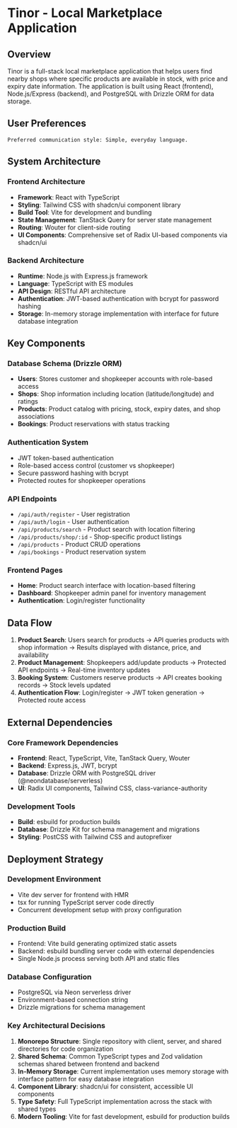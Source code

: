 # Tinor - Local Marketplace Application

## Overview

Tinor is a full-stack local marketplace application that helps users find nearby shops where specific products are available in stock, with price and expiry date information. The application is built using React (frontend), Node.js/Express (backend), and PostgreSQL with Drizzle ORM for data storage.

## User Preferences

```
Preferred communication style: Simple, everyday language.
```

## System Architecture

### Frontend Architecture
- **Framework**: React with TypeScript
- **Styling**: Tailwind CSS with shadcn/ui component library
- **Build Tool**: Vite for development and bundling
- **State Management**: TanStack Query for server state management
- **Routing**: Wouter for client-side routing
- **UI Components**: Comprehensive set of Radix UI-based components via shadcn/ui

### Backend Architecture
- **Runtime**: Node.js with Express.js framework
- **Language**: TypeScript with ES modules
- **API Design**: RESTful API architecture
- **Authentication**: JWT-based authentication with bcrypt for password hashing
- **Storage**: In-memory storage implementation with interface for future database integration

## Key Components

### Database Schema (Drizzle ORM)
- **Users**: Stores customer and shopkeeper accounts with role-based access
- **Shops**: Shop information including location (latitude/longitude) and ratings
- **Products**: Product catalog with pricing, stock, expiry dates, and shop associations
- **Bookings**: Product reservations with status tracking

### Authentication System
- JWT token-based authentication
- Role-based access control (customer vs shopkeeper)
- Secure password hashing with bcrypt
- Protected routes for shopkeeper operations

### API Endpoints
- `/api/auth/register` - User registration
- `/api/auth/login` - User authentication
- `/api/products/search` - Product search with location filtering
- `/api/products/shop/:id` - Shop-specific product listings
- `/api/products` - Product CRUD operations
- `/api/bookings` - Product reservation system

### Frontend Pages
- **Home**: Product search interface with location-based filtering
- **Dashboard**: Shopkeeper admin panel for inventory management
- **Authentication**: Login/register functionality

## Data Flow

1. **Product Search**: Users search for products → API queries products with shop information → Results displayed with distance, price, and availability
2. **Product Management**: Shopkeepers add/update products → Protected API endpoints → Real-time inventory updates
3. **Booking System**: Customers reserve products → API creates booking records → Stock levels updated
4. **Authentication Flow**: Login/register → JWT token generation → Protected route access

## External Dependencies

### Core Framework Dependencies
- **Frontend**: React, TypeScript, Vite, TanStack Query, Wouter
- **Backend**: Express.js, JWT, bcrypt
- **Database**: Drizzle ORM with PostgreSQL driver (@neondatabase/serverless)
- **UI**: Radix UI components, Tailwind CSS, class-variance-authority

### Development Tools
- **Build**: esbuild for production builds
- **Database**: Drizzle Kit for schema management and migrations
- **Styling**: PostCSS with Tailwind CSS and autoprefixer

## Deployment Strategy

### Development Environment
- Vite dev server for frontend with HMR
- tsx for running TypeScript server code directly
- Concurrent development setup with proxy configuration

### Production Build
- Frontend: Vite build generating optimized static assets
- Backend: esbuild bundling server code with external dependencies
- Single Node.js process serving both API and static files

### Database Configuration
- PostgreSQL via Neon serverless driver
- Environment-based connection string
- Drizzle migrations for schema management

### Key Architectural Decisions

1. **Monorepo Structure**: Single repository with client, server, and shared directories for code organization
2. **Shared Schema**: Common TypeScript types and Zod validation schemas shared between frontend and backend
3. **In-Memory Storage**: Current implementation uses memory storage with interface pattern for easy database integration
4. **Component Library**: shadcn/ui for consistent, accessible UI components
5. **Type Safety**: Full TypeScript implementation across the stack with shared types
6. **Modern Tooling**: Vite for fast development, esbuild for production builds